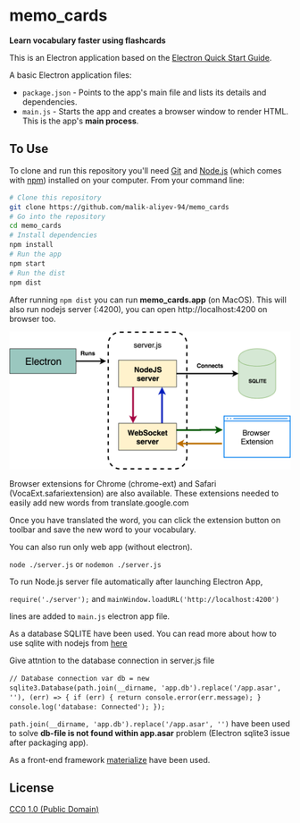 # memo_cards

**Learn vocabulary faster using flashcards**

This is an Electron application based on the [Electron Quick Start Guide](https://github.com/electron/electron-quick-start).

A basic Electron application files:

- `package.json` - Points to the app's main file and lists its details and dependencies.
- `main.js` - Starts the app and creates a browser window to render HTML. This is the app's **main process**.

## To Use

To clone and run this repository you'll need [Git](https://git-scm.com) and [Node.js](https://nodejs.org/en/download/) (which comes with [npm](http://npmjs.com)) installed on your computer. From your command line:

```bash
# Clone this repository
git clone https://github.com/malik-aliyev-94/memo_cards
# Go into the repository
cd memo_cards
# Install dependencies
npm install
# Run the app
npm start
# Run the dist
npm dist
```

After running `npm dist` you can run **memo_cards.app** (on MacOS). This will also run nodejs server (:4200), you can open http://localhost:4200 on browser too. 


![Application](app/images/memo_cards.png)

Browser extensions for Chrome (chrome-ext) and Safari (VocaExt.safariextension) are also available. 
These extensions needed to easily add new words from translate.google.com

Once you have translated the word, you can click the extension button on toolbar and save the new word to your vocabulary. 

You can also run only web app (without electron). 

`node ./server.js` or `nodemon ./server.js`

To run Node.js server file automatically after launching Electron App, 

`require('./server');` and `mainWindow.loadURL('http://localhost:4200')`

lines are added to `main.js` electron app file.

As a database SQLITE have been used. You can read more about how to use sqlite with nodejs from [here](http://www.sqlitetutorial.net/sqlite-nodejs/)


Give attntion to the database connection in server.js file

`
// Database connection
var db = new sqlite3.Database(path.join(__dirname, 'app.db').replace('/app.asar', ''), (err) => {
  if (err) {
    return console.error(err.message);
  }
  console.log('database: Connected');
});
`

`path.join(__dirname, 'app.db').replace('/app.asar', '')` have been used to solve **db-file is not found within app.asar** problem (Electron sqlite3 issue after packaging app).

As a front-end framework [materialize](http://materializecss.com/) have been used.



## License

[CC0 1.0 (Public Domain)](LICENSE.md)
